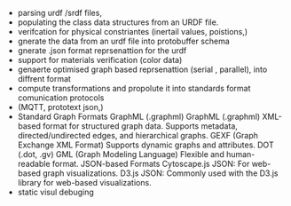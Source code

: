 
- parsing urdf /srdf files, 
- populating the class data structures from an URDF file.
- verifcation for physical constriantes (inertail values, poistions,)
- gnerate the data from an urdf file into protobuffer schema
- gnerate .json format reprsenattion for the urdf 
- support for materials verification (color data)
- genaerte optimised graph based reprsenattion (serial , parallel), into diffrent format
- compute transformations and propolute it into standards format comunication protocols
- (MQTT, prototext json,)  
- Standard Graph Formats
GraphML (.graphml)
GraphML (.graphml)
XML-based format for structured graph data.
Supports metadata, directed/undirected edges, and hierarchical graphs.
GEXF (Graph Exchange XML Format)
Supports dynamic graphs and attributes.
DOT (.dot, .gv)
GML (Graph Modeling Language)
Flexible and human-readable format.
JSON-based Formats
Cytoscape.js JSON:
For web-based graph visualizations.
D3.js JSON:
Commonly used with the D3.js library for web-based visualizations.
- static visul debuging 
